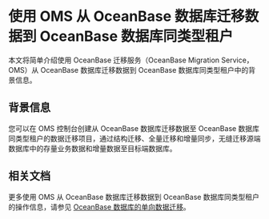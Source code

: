# 使用 OMS 从 OceanBase 数据库迁移数据到 OceanBase 数据库同类型租户

本文将简单介绍使用 OceanBase 迁移服务（OceanBase Migration Service，OMS）从 OceanBase 数据库迁移数据到 OceanBase 数据库同类型租户中的背景信息。

## 背景信息

您可以在 OMS 控制台创建从 OceanBase 数据库迁移数据至 OceanBase 数据库同类型租户的数据迁移项目，通过结构迁移、全量迁移和增量同步，无缝迁移源端数据库中的存量业务数据和增量数据至目标端数据库。

## 相关文档

更多使用 OMS 从 OceanBase 数据库迁移数据到 OceanBase 数据库同类型租户的操作信息，请参见 [OceanBase 数据库的单向数据迁移](https://www.oceanbase.com/docs/enterprise-oms-doc-cn-1000000000091365)。
